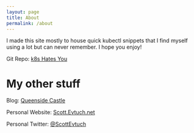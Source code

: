 ```yaml
---
layout: page
title: About
permalink: /about
---
```


I made this site mostly to house quick kubectl snippets that I find myself using a lot but can never remember. I hope you enjoy!

Git Repo: [k8s Hates You](https://github.com/ScottEvtuch/k8shatesyou)

# My other stuff

Blog: [Queenside Castle](https://queensidecastle.com/)

Personal Website: [Scott.Evtuch.net](https://scott.evtuch.net)

Personal Twitter: [@ScottEvtuch](https://twitter.com/ScottEvtuch)

